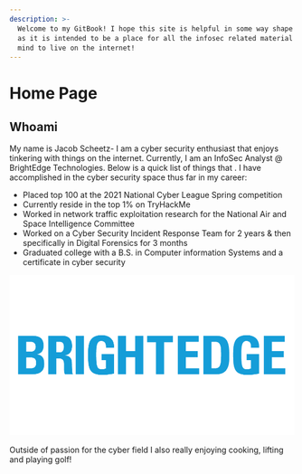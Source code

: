 ```yaml
---
description: >-
  Welcome to my GitBook! I hope this site is helpful in some way shape or form,
  as it is intended to be a place for all the infosec related material in my
  mind to live on the internet!
---
```


# Home Page

## Whoami

My name is Jacob Scheetz- I am a cyber security enthusiast that enjoys tinkering with things on the internet. Currently, I am an InfoSec Analyst @ BrightEdge Technologies. Below is a quick list of things that . I have accomplished in the cyber security space thus far in my career:

* Placed top 100 at the 2021 National Cyber League Spring competition
* Currently reside in the top 1% on TryHackMe
* Worked in network traffic exploitation research for the National Air and Space Intelligence Committee
* Worked on a Cyber Security Incident Response Team for 2 years & then specifically in Digital Forensics for 3 months
* Graduated college with a B.S. in Computer information Systems and a certificate in cyber security

![](.gitbook/assets/image%20%283%29.png)

Outside of passion for the cyber field I also really enjoying cooking, lifting and playing golf! 

 



